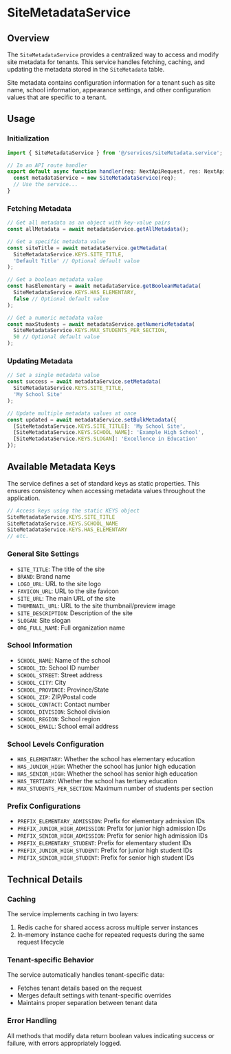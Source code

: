 # SiteMetadataService

## Overview

The `SiteMetadataService` provides a centralized way to access and modify site metadata for tenants. This service handles fetching, caching, and updating the metadata stored in the `SiteMetadata` table.

Site metadata contains configuration information for a tenant such as site name, school information, appearance settings, and other configuration values that are specific to a tenant.

## Usage

### Initialization

```typescript
import { SiteMetadataService } from '@/services/siteMetadata.service';

// In an API route handler
export default async function handler(req: NextApiRequest, res: NextApiResponse) {
  const metadataService = new SiteMetadataService(req);
  // Use the service...
}
```

### Fetching Metadata

```typescript
// Get all metadata as an object with key-value pairs
const allMetadata = await metadataService.getAllMetadata();

// Get a specific metadata value
const siteTitle = await metadataService.getMetadata(
  SiteMetadataService.KEYS.SITE_TITLE, 
  'Default Title' // Optional default value
);

// Get a boolean metadata value
const hasElementary = await metadataService.getBooleanMetadata(
  SiteMetadataService.KEYS.HAS_ELEMENTARY,
  false // Optional default value
);

// Get a numeric metadata value
const maxStudents = await metadataService.getNumericMetadata(
  SiteMetadataService.KEYS.MAX_STUDENTS_PER_SECTION,
  50 // Optional default value
);
```

### Updating Metadata

```typescript
// Set a single metadata value
const success = await metadataService.setMetadata(
  SiteMetadataService.KEYS.SITE_TITLE,
  'My School Site'
);

// Update multiple metadata values at once
const updated = await metadataService.setBulkMetadata({
  [SiteMetadataService.KEYS.SITE_TITLE]: 'My School Site',
  [SiteMetadataService.KEYS.SCHOOL_NAME]: 'Example High School',
  [SiteMetadataService.KEYS.SLOGAN]: 'Excellence in Education'
});
```

## Available Metadata Keys

The service defines a set of standard keys as static properties. This ensures consistency when accessing metadata values throughout the application.

```typescript
// Access keys using the static KEYS object
SiteMetadataService.KEYS.SITE_TITLE
SiteMetadataService.KEYS.SCHOOL_NAME
SiteMetadataService.KEYS.HAS_ELEMENTARY
// etc.
```

### General Site Settings

- `SITE_TITLE`: The title of the site
- `BRAND`: Brand name
- `LOGO_URL`: URL to the site logo
- `FAVICON_URL`: URL to the site favicon
- `SITE_URL`: The main URL of the site
- `THUMBNAIL_URL`: URL to the site thumbnail/preview image
- `SITE_DESCRIPTION`: Description of the site
- `SLOGAN`: Site slogan
- `ORG_FULL_NAME`: Full organization name

### School Information

- `SCHOOL_NAME`: Name of the school
- `SCHOOL_ID`: School ID number
- `SCHOOL_STREET`: Street address
- `SCHOOL_CITY`: City
- `SCHOOL_PROVINCE`: Province/State
- `SCHOOL_ZIP`: ZIP/Postal code
- `SCHOOL_CONTACT`: Contact number
- `SCHOOL_DIVISION`: School division
- `SCHOOL_REGION`: School region
- `SCHOOL_EMAIL`: School email address

### School Levels Configuration

- `HAS_ELEMENTARY`: Whether the school has elementary education
- `HAS_JUNIOR_HIGH`: Whether the school has junior high education
- `HAS_SENIOR_HIGH`: Whether the school has senior high education
- `HAS_TERTIARY`: Whether the school has tertiary education
- `MAX_STUDENTS_PER_SECTION`: Maximum number of students per section

### Prefix Configurations

- `PREFIX_ELEMENTARY_ADMISSION`: Prefix for elementary admission IDs
- `PREFIX_JUNIOR_HIGH_ADMISSION`: Prefix for junior high admission IDs
- `PREFIX_SENIOR_HIGH_ADMISSION`: Prefix for senior high admission IDs
- `PREFIX_ELEMENTARY_STUDENT`: Prefix for elementary student IDs
- `PREFIX_JUNIOR_HIGH_STUDENT`: Prefix for junior high student IDs
- `PREFIX_SENIOR_HIGH_STUDENT`: Prefix for senior high student IDs

## Technical Details

### Caching

The service implements caching in two layers:

1. Redis cache for shared access across multiple server instances
2. In-memory instance cache for repeated requests during the same request lifecycle

### Tenant-specific Behavior

The service automatically handles tenant-specific data:

- Fetches tenant details based on the request
- Merges default settings with tenant-specific overrides
- Maintains proper separation between tenant data

### Error Handling

All methods that modify data return boolean values indicating success or failure, with errors appropriately logged. 